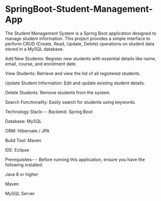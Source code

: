 # SpringBoot-Student-Management-App
The Student Management System is a Spring Boot application designed to manage student information. This project provides a simple interface to perform CRUD (Create, Read, Update, Delete) operations on student data stored in a MySQL database.


Add New Students: Register new students with essential details like name, email, course, and enrollment date.

View Students: Retrieve and view the list of all registered students.

Update Student Information: Edit and update existing student details.

Delete Students: Remove students from the system.

Search Functionality: Easily search for students using keywords.


Technology Stack---
Backend: Spring Boot

Database: MySQL

ORM: Hibernate / JPA

Build Tool: Maven

IDE: Eclipse


Prerequisites---
Before running this application, ensure you have the following installed:

Java 8 or higher

Maven

MySQL Server
